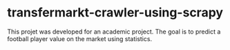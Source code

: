 # transfermarkt-crawler-using-scrapy

This projet was developed for an academic project. The goal is to predict a football player value on the market using statistics.
